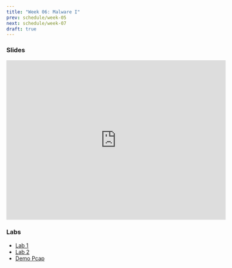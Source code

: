 ```yaml
---
title: "Week 06: Malware I"
prev: schedule/week-05
next: schedule/week-07
draft: true
---
```


### Slides

<iframe src="https://slides.com/chasekanipe/todo" width="576" height="420" title="Week 6" scrolling="no" frameborder="0" webkitallowfullscreen mozallowfullscreen allowfullscreen></iframe>

### Labs

- [Lab 1](lab-1/)
- [Lab 2](lab-2/)
- [Demo Pcap](http_with_jpeg.pcap)
